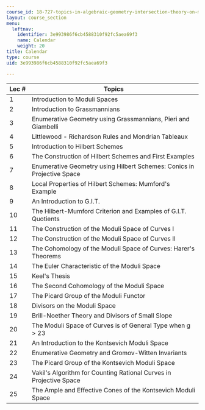 ```yaml
---
course_id: 18-727-topics-in-algebraic-geometry-intersection-theory-on-moduli-spaces-spring-2006
layout: course_section
menu:
  leftnav:
    identifier: 3e993986f6cb4588310f92fc5aea69f3
    name: Calendar
    weight: 20
title: Calendar
type: course
uid: 3e993986f6cb4588310f92fc5aea69f3

---
```


| Lec # | Topics |
| --- | --- |
| 1 | Introduction to Moduli Spaces |
| 2 | Introduction to Grassmannians |
| 3 | Enumerative Geometry using Grassmannians, Pieri and Giambelli |
| 4 | Littlewood - Richardson Rules and Mondrian Tableaux |
| 5 | Introduction to Hilbert Schemes |
| 6 | The Construction of Hilbert Schemes and First Examples |
| 7 | Enumerative Geometry using Hilbert Schemes: Conics in Projective Space |
| 8 | Local Properties of Hilbert Schemes: Mumford's Example |
| 9 | An Introduction to G.I.T. |
| 10 | The Hilbert-Mumford Criterion and Examples of G.I.T. Quotients |
| 11 | The Construction of the Moduli Space of Curves I |
| 12 | The Construction of the Moduli Space of Curves II |
| 13 | The Cohomology of the Moduli Space of Curves: Harer's Theorems |
| 14 | The Euler Characteristic of the Moduli Space |
| 15 | Keel's Thesis |
| 16 | The Second Cohomology of the Moduli Space |
| 17 | The Picard Group of the Moduli Functor |
| 18 | Divisors on the Moduli Space |
| 19 | Brill-Noether Theory and Divisors of Small Slope |
| 20 | The Moduli Space of Curves is of General Type when g > 23 |
| 21 | An Introduction to the Kontsevich Moduli Space |
| 22 | Enumerative Geometry and Gromov-Witten Invariants |
| 23 | The Picard Group of the Kontsevich Moduli Space |
| 24 | Vakil's Algorithm for Counting Rational Curves in Projective Space |
| 25 | The Ample and Effective Cones of the Kontsevich Moduli Space